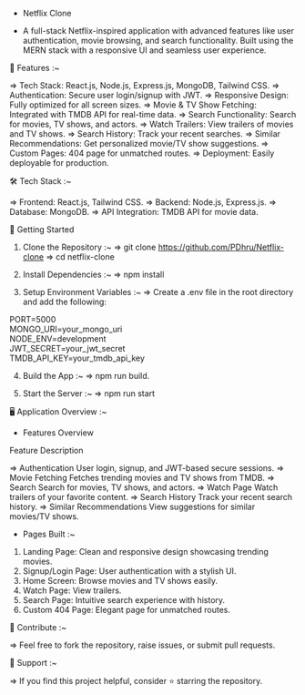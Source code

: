 * Netflix Clone 

* A full-stack Netflix-inspired application with advanced features like user authentication, movie browsing, and search functionality. Built using the MERN stack with a responsive UI and seamless user experience.

🌟 Features :~

=> Tech Stack: React.js, Node.js, Express.js, MongoDB, Tailwind CSS.
=> Authentication: Secure user login/signup with JWT.
=> Responsive Design: Fully optimized for all screen sizes.
=> Movie & TV Show Fetching: Integrated with TMDB API for real-time data.
=> Search Functionality: Search for movies, TV shows, and actors.
=> Watch Trailers: View trailers of movies and TV shows.
=> Search History: Track your recent searches.
=> Similar Recommendations: Get personalized movie/TV show suggestions.
=> Custom Pages: 404 page for unmatched routes.
=> Deployment: Easily deployable for production.

🛠️ Tech Stack :~

=> Frontend: React.js, Tailwind CSS.
=> Backend: Node.js, Express.js.
=> Database: MongoDB.
=> API Integration: TMDB API for movie data.

🚀 Getting Started

1. Clone the Repository :~
=> git clone https://github.com/PDhru/Netflix-clone
=> cd netflix-clone  

2. Install Dependencies :~
=> npm install  

3. Setup Environment Variables :~
=> Create a .env file in the root directory and add the following:

PORT=5000  
MONGO_URI=your_mongo_uri  
NODE_ENV=development  
JWT_SECRET=your_jwt_secret  
TMDB_API_KEY=your_tmdb_api_key  

4. Build the App :~
=> npm run build.

5. Start the Server :~
=> npm run start

🖥️ Application Overview :~
* Features Overview 


Feature	Description

=> Authentication	           User login, signup, and JWT-based secure sessions.
=> Movie Fetching	           Fetches trending movies and TV shows from TMDB.
=> Search	                   Search for movies, TV shows, and actors.
=> Watch Page	               Watch trailers of your favorite content.
=> Search History	           Track your recent search history.
=> Similar                     Recommendations	View suggestions for similar movies/TV shows.

* Pages Built :~
1. Landing Page: Clean and responsive design showcasing trending movies.
2. Signup/Login Page: User authentication with a stylish UI.
3. Home Screen: Browse movies and TV shows easily.
4. Watch Page: View trailers.
5. Search Page: Intuitive search experience with history.
6. Custom 404 Page: Elegant page for unmatched routes.

👏 Contribute :~

=> Feel free to fork the repository, raise issues, or submit pull requests.

💬 Support :~

=> If you find this project helpful, consider ⭐ starring the repository.